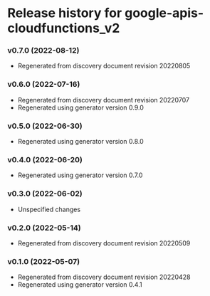 # Release history for google-apis-cloudfunctions_v2

### v0.7.0 (2022-08-12)

* Regenerated from discovery document revision 20220805

### v0.6.0 (2022-07-16)

* Regenerated from discovery document revision 20220707
* Regenerated using generator version 0.9.0

### v0.5.0 (2022-06-30)

* Regenerated using generator version 0.8.0

### v0.4.0 (2022-06-20)

* Regenerated using generator version 0.7.0

### v0.3.0 (2022-06-02)

* Unspecified changes

### v0.2.0 (2022-05-14)

* Regenerated from discovery document revision 20220509

### v0.1.0 (2022-05-07)

* Regenerated from discovery document revision 20220428
* Regenerated using generator version 0.4.1


